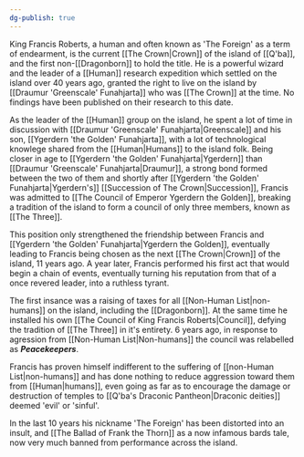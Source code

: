 ```yaml
---
dg-publish: true
---
```

King Francis Roberts, a human and often known as 'The Foreign' as a term of endearment, is the current [[The Crown|Crown]] of the island of [[Q'ba]], and the first non-[[Dragonborn]] to hold the title. He is a powerful wizard and the leader of a [[Human]] research expedition which settled on the island over 40 years ago, granted the right to live on the island by [[Draumur 'Greenscale' Funahjarta]] who was [[The Crown]] at the time. No findings have been published on their research to this date.

As the leader of the [[Human]] group on the island, he spent a lot of time in discussion with [[Draumur 'Greenscale' Funahjarta|Greenscale]] and his son, [[Ygerdern 'the Golden' Funahjarta]], with a lot of technological knowlege shared from the [[Human|Humans]] to the island folk. Being closer in age to [[Ygerdern 'the Golden' Funahjarta|Ygerdern]] than [[Draumur 'Greenscale' Funahjarta|Draumur]], a strong bond formed between the two of them and shortly after [[Ygerdern 'the Golden' Funahjarta|Ygerdern's]] [[Succession of The Crown|Succession]], Francis was admitted to [[The Council of Emperor Ygerdern the Golden]], breaking a tradition of the island to form a council of only three members, known as [[The Three]]. 

This position only strengthened the friendship between Francis and [[Ygerdern 'the Golden' Funahjarta|Ygerdern the Golden]], eventually leading to Francis being chosen as the next [[The Crown|Crown]] of the island, 11 years ago. A year later, Francis performed his first act that would begin a chain of events, eventually turning his reputation from that of a once revered leader, into a ruthless tyrant. 

The first insance was a raising of taxes for all [[Non-Human List|non-humans]] on the island, including the [[Dragonborn]]. At the same time he installed his own [[The Council of King Francis Roberts|Council]], defying the tradition of [[The Three]] in it's entirety. 6 years ago, in response to agression from [[Non-Human List|Non-humans]] the council was relabelled as ***Peacekeepers***. 

Francis has proven himself indifferent to the suffering of [[non-Human List|non-humans]] and has done nothing to reduce aggression toward them from [[Human|humans]], even going as far as to encourage the damage or destruction of temples to [[Q'ba's Draconic Pantheon|Draconic deities]] deemed 'evil' or 'sinful'.

In the last 10 years his nickname 'The Foreign' has been distorted into an insult, and [[The Ballad of Frank the Thorn]] as a now infamous bards tale, now very much banned from performance across the island.
